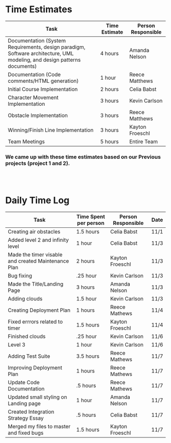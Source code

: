 # Time Estimates

| Task                                                                                                                     | Time Estimate | Person Responsible |
|--------------------------------------------------------------------------------------------------------------------------|---------------|--------------------|
| Documentation (System Requirements, design paradigm, Software architecture, UML modeling, and design patterns documents) | 4 hours       | Amanda Nelson      |
| Documentation (Code comments/HTML generation)                                                                            | 1 hour        | Reece Matthews     |
| Initial Course Implementation                                                                                            | 2 hours       | Celia Babst        |
| Character Movement Implementation                                                                                        | 3 hours       | Kevin Carlson      |
| Obstacle Implementation                                                                                                  | 3 hours       | Reece Matthews     |
| Winning/Finish Line Implementation                                                                                       | 3 hours       | Kayton Froeschl    |
| Team Meetings                                                                                                            | 5 hours       | Entire Team        |

### We came up with these time estimates based on our Previous projects (project 1 and 2).
<br/>
<br/>

# Daily Time Log

| Task                                             | Time Spent per person | Person Responsible | Date  |
|--------------------------------------------------|-----------------------|--------------------|-------|
| Creating air obstacles                           | 1.5 hours             | Celia Babst        | 11/1  |
| Added level 2 and infinity level                 | 1 hour                | Celia Babst        | 11/3  |
| Made the timer visable and created Maintenance Plan                | 2 hours               | Kayton Froeschl        | 11/3  |
| Bug fixing                                       | .25 hour              | Kevin Carlson      | 11/3  |
| Made the Title/Landing Page                      | 3 hours               | Amanda Nelson      | 11/3  |
| Adding clouds                                    | 1.5 hour              | Kevin Carlson      | 11/3  |
| Creating Deployment Plan                         | 1 hours               | Reece Mathews      | 11/4  |
| Fixed errrors related to timer                | 1.5 hours               | Kayton Froeschl        | 11/4  |
| Finished clouds                                  | .25 hour              | Kevin Carlson      | 11/6  |
| Level 3                                          | 1 hour                | Kevin Carlson      | 11/6  |
| Adding Test Suite                                | 3.5 hours             | Reece Mathews      | 11/7  |
| Improving Deployment Plan                        | 1 hours               | Reece Mathews      | 11/7  |
| Update Code Documentation                        | .5 hours              | Reece Mathews      | 11/7  |
| Updated small styling on Landing page            | 1 hour                | Amanda Nelson      | 11/7  |
| Created Integration Strategy Essay               | .5 hours              | Celia Babst        | 11/7  |
| Merged my files to master and fixed bugs               | 1.5 hours              | Kayton Froeschl        | 11/7  |
